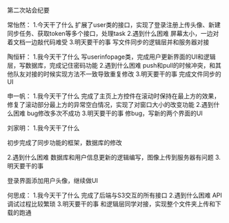 第二次站会纪要

常怡然：
1.今天干了什么
扩展了user类的接口，实现了登录注册上传头像、新建同步任务、获取token等多个接口，处理task
2.遇到什么困难
屏幕太小，一边对着文档一边敲代码难受
3.明天要干的事
写文件同步的逻辑层并和服务器对接

陶恒轩：
1.我今天干了什么
写userinfopage类，完成用户更新界面的UI和逻辑层，写数据库，完成记住密码功能
2.遇到什么困难
push和pull的时候冲突，和其他队友对接的时候实现方法不一致导致重复修改
3.明天要干的事
完成文件同步的UI

申一帆：
1.我今天干了什么
完成了主页上方控件在滚动时保持在最上方的效果，修复了滚动部分最上方的异常空白情况，实现了对窗口大小的改变功能
2.遇到什么困难
bug修改多次不成功
3.明天要干的事
修bug，写新的两个界面的UI

刘家明：
1.我今天干了什么

初步完成了同步功能的框架，数据库的修改

2.遇到什么困难
数据库和用户信息更新的逻辑编写，图像上传到服务器有问题
3.明天要干的事

登录界面添加用户头像，继续做UI

何思成：
1.我今天干了什么
完成了后端与S3交互的所有接口
2.遇到什么困难
API调试过程比较繁琐
3.明天要干的事
和逻辑层同学对接，实现整个文件夹上传和下载的跑通